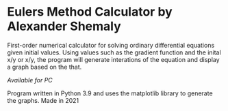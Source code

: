 # Eulers Method Calculator by Alexander Shemaly

First-order numerical calculator for solving ordinary differential equations given initial values.
Using values such as the gradient function and the inital x/y or  x/y, the program will generate interations of the equation and display a graph based on the that.

_Available for PC_

Program written in Python 3.9 and uses the matplotlib library to generate the graphs. Made in 2021
